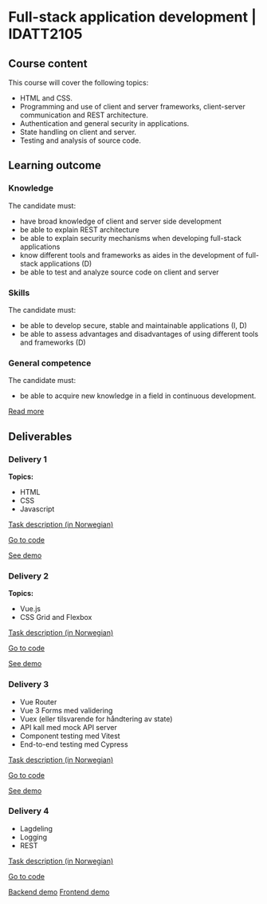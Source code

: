 # Full-stack application development | IDATT2105
## Course content

This course will cover the following topics:

- HTML and CSS.
- Programming and use of client and server frameworks, client-server communication and REST architecture.
- Authentication and general security in applications.
- State handling on client and server.
- Testing and analysis of source code.

## Learning outcome

### Knowledge

The candidate must:

- have broad knowledge of client and server side development
- be able to explain REST architecture
- be able to explain security mechanisms when developing full-stack applications
- know different tools and frameworks as aides in the development of full-stack applications (D)
- be able to test and analyze source code on client and server


### Skills

The candidate must:

- be able to develop secure, stable and maintainable applications (I, D)
- be able to assess advantages and disadvantages of using different tools and frameworks (D)

### General competence

The candidate must:

- be able to acquire new knowledge in a field in continuous development.

[Read more](https://www.ntnu.edu/studies/courses/IDATT2105#tab=omEmnet)

## Deliverables

### Delivery 1

**Topics:**
- HTML
- CSS
- Javascript

[Task description (in Norwegian)](https://francin.notion.site/ving-1-HTML-CSS-og-Javascript-74ad0341ed8a42d1b5614f3f11e3b6f7)

[Go to code](./Ex1)

[See demo](https://folk.ntnu.no/francinv/IDATT2105/Ex1/)

### Delivery 2

**Topics:**
- Vue.js
- CSS Grid and Flexbox

[Task description (in Norwegian)](https://www.notion.so/francin/ving-2-Kalkulator-i-Vue-d02ff3cb21be4a9e8186b66f1de9fbfb)

[Go to code](./Ex2)

[See demo](https://idatt2105-ex2.vercel.app)

### Delivery 3
- Vue Router
- Vue 3 Forms med validering
- Vuex (eller tilsvarende for håndtering av state)
- API kall med mock API server
- Component testing med Vitest
- End-to-end testing med Cypress

[Task description (in Norwegian)](https://s3.us-west-2.amazonaws.com/secure.notion-static.com/25f5fa07-416e-4d30-bb7c-145685de04f2/DATT2105_ving_3%281%29.pdf?X-Amz-Algorithm=AWS4-HMAC-SHA256&X-Amz-Content-Sha256=UNSIGNED-PAYLOAD&X-Amz-Credential=AKIAT73L2G45EIPT3X45%2F20230302%2Fus-west-2%2Fs3%2Faws4_request&X-Amz-Date=20230302T091910Z&X-Amz-Expires=86400&X-Amz-Signature=0d0f4ebca1d1843582e7e2be8202ee3983822679f2f11c28a5a41f8d068ebb56&X-Amz-SignedHeaders=host&response-content-disposition=filename%3D%22DATT2105%2520%25C3%2598ving%25203%281%29.pdf%22&x-id=GetObject)

[Go to code](./Ex3)

[See demo](https://idatt2105-ex3.vercel.app)

### Delivery 4
- Lagdeling
- Logging 
- REST

[Task description (in Norwegian)](https://s3.us-west-2.amazonaws.com/secure.notion-static.com/b58a3086-108b-4f72-81fd-3439ebc10c9e/oving4.pdf?X-Amz-Algorithm=AWS4-HMAC-SHA256&X-Amz-Content-Sha256=UNSIGNED-PAYLOAD&X-Amz-Credential=AKIAT73L2G45EIPT3X45%2F20230302%2Fus-west-2%2Fs3%2Faws4_request&X-Amz-Date=20230302T092930Z&X-Amz-Expires=86400&X-Amz-Signature=d444ab7a01ac31f960d7bf8906a0cbca6f41745a143566f9b039b9131d0db749&X-Amz-SignedHeaders=host&response-content-disposition=filename%3D%22oving4.pdf%22&x-id=GetObject)

[Go to code](./Ex4)

[Backend demo](https://idatt2105-production.up.railway.app/)
[Frontend demo](https://idatt2105-ex4.vercel.app)





